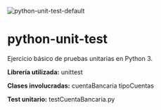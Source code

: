 ![python-unit-test-default](https://github.com/i210-bbdd/python-unit-test/workflows/python-unit-test-default/badge.svg?branch=master&event=push)


# python-unit-test
Ejercicio básico de pruebas unitarias en Python 3.

**Librería utilizada:** unittest

**Clases involucradas:**
 cuentaBancaria
 tipoCuentas

**Test unitario:**
 testCuentaBancaria.py
